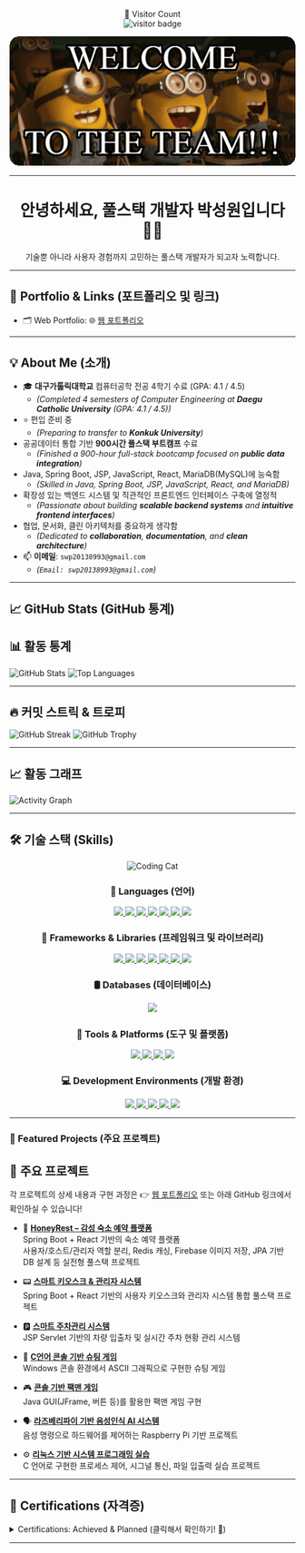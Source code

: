 <p align="center">
  👀 Visitor Count  
  <br>
  <img src="https://visitor-badge.laobi.icu/badge?page_id=Seongwonp.Seongwonp" alt="visitor badge"/>
</p>

<p align="center">
  <img src="https://github.com/Seongwonp/Seongwonp/blob/main/banner1.gif?raw=true" alt="banner1" width="700"/>
</p>

---

<h1 align="center">안녕하세요, 풀스택 개발자 박성원입니다 👨‍💻</h1>
<p align="center">기술뿐 아니라 사용자 경험까지 고민하는 풀스택 개발자가 되고자 노력합니다.</p>

---

## 📌 Portfolio & Links (포트폴리오 및 링크)

*   🗂 Web Portfolio:  🌐 [웹 포트폴리오](https://seongwonp-portfolio.vercel.app/)
  
---

## 💡 About Me (소개)

*   🎓 **대구가톨릭대학교** 컴퓨터공학 전공 4학기 수료 (GPA: 4.1 / 4.5)
    *   _(Completed 4 semesters of Computer Engineering at **Daegu Catholic University** (GPA: 4.1 / 4.5))_
*   ⭐️ 편입 준비 중
    *   _(Preparing to transfer to **Konkuk University**)_
*   공공데이터 통합 기반 **900시간 풀스택 부트캠프** 수료
    *   _(Finished a 900-hour full-stack bootcamp focused on **public data integration**)_
*   Java, Spring Boot, JSP, JavaScript, React, MariaDB(MySQL)에 능숙함
    *   _(Skilled in Java, Spring Boot, JSP, JavaScript, React, and MariaDB)_
*   확장성 있는 백엔드 시스템 및 직관적인 프론트엔드 인터페이스 구축에 열정적
    *   _(Passionate about building **scalable backend systems** and **intuitive frontend interfaces**)_
*   협업, 문서화, 클린 아키텍처를 중요하게 생각함
    *   _(Dedicated to **collaboration**, **documentation**, and **clean architecture**)_
*   📫 **이메일**: `swp20138993@gmail.com`
    *   _(`Email: swp20138993@gmail.com`)_

---

## 📈 GitHub Stats (GitHub 통계)

## 📊 활동 통계

![GitHub Stats](https://github-readme-stats.vercel.app/api?username=Seongwonp&show_icons=true&theme=tokyonight)
![Top Languages](https://github-readme-stats.vercel.app/api/top-langs/?username=Seongwonp&layout=compact&theme=tokyonight)

---

## 🔥 커밋 스트릭 & 트로피

![GitHub Streak](https://github-readme-streak-stats.herokuapp.com/?user=Seongwonp&theme=tokyonight)
![GitHub Trophy](https://github-profile-trophy.vercel.app/?username=Seongwonp&theme=gruvbox)

---

## 📈 활동 그래프

![Activity Graph](https://github-readme-activity-graph.vercel.app/graph?username=Seongwonp&theme=dracula)

---

## 🛠️ 기술 스택 (Skills)

<div align="center">
  <img src="https://github.com/Seongwonp/Seongwonp/blob/main/codingCat.gif?raw=true" alt="Coding Cat" width="700" height="400" />
  
  <h3>🧩 Languages (언어)</h3>
  <p>
    <a href="https://www.java.com/" target="_blank">
      <img src="https://img.shields.io/badge/Java-007396?style=for-the-badge&logo=openjdk&logoColor=white" />
    </a>
    <a href="https://en.cppreference.com/w/c" target="_blank">
      <img src="https://img.shields.io/badge/C-00599C?style=for-the-badge&logo=c&logoColor=white" />
    </a>
    <a href="https://www.python.org/" target="_blank">
      <img src="https://img.shields.io/badge/Python-3776AB?style=for-the-badge&logo=python&logoColor=white" />
    </a>
    <a href="https://developer.mozilla.org/en-US/docs/Web/HTML" target="_blank">
      <img src="https://img.shields.io/badge/HTML5-E34F26?style=for-the-badge&logo=html5&logoColor=white" />
    </a>
    <a href="https://developer.mozilla.org/en-US/docs/Web/CSS" target="_blank">
      <img src="https://img.shields.io/badge/CSS3-1572B6?style=for-the-badge&logo=css3&logoColor=white" />
    </a>
    <a href="https://developer.mozilla.org/en-US/docs/Web/JavaScript" target="_blank">
      <img src="https://img.shields.io/badge/JavaScript-F7DF1E?style=for-the-badge&logo=javascript&logoColor=black" />
    </a>
    <a href="https://en.wikipedia.org/wiki/XML" target="_blank">
      <img src="https://img.shields.io/badge/XML-FF6600?style=for-the-badge&logo=xml&logoColor=white" />
    </a>
  </p>

  <h3>🧱 Frameworks & Libraries (프레임워크 및 라이브러리)</h3>
  <p>
    <a href="https://spring.io/projects/spring-boot" target="_blank">
      <img src="https://img.shields.io/badge/Spring_Boot-6DB33F?style=for-the-badge&logo=spring-boot&logoColor=white" />
    </a>
    <a href="https://hibernate.org/orm/" target="_blank">
      <img src="https://img.shields.io/badge/JPA-59666C?style=for-the-badge&logo=hibernate&logoColor=white" />
    </a>
    <a href="https://mybatis.org/" target="_blank">
      <img src="https://img.shields.io/badge/MyBatis-gray?style=for-the-badge&logo=mybatis&logoColor=white" />
    </a>
    <a href="https://tomcat.apache.org/" target="_blank">
      <img src="https://img.shields.io/badge/JSP-007396?style=for-the-badge&logo=apachetomcat&logoColor=white" />
    </a>
    <a href="https://docs.oracle.com/javaee/7/api/javax/servlet/package-summary.html" target="_blank">
      <img src="https://img.shields.io/badge/Servlet-6A5ACD?style=for-the-badge" />
    </a>
    <a href="https://reactjs.org/" target="_blank">
      <img src="https://img.shields.io/badge/React-61DAFB?style=for-the-badge&logo=react&logoColor=black" />
    </a>
    <a href="https://jquery.com/" target="_blank">
      <img src="https://img.shields.io/badge/jQuery-0769AD?style=for-the-badge&logo=jquery&logoColor=white" />
    </a>
  </p>

  <h3>🛢️ Databases (데이터베이스)</h3>
  <p>
    <a href="https://mariadb.org/" target="_blank">
      <img src="https://img.shields.io/badge/MariaDB-003545?style=for-the-badge&logo=mariadb&logoColor=white" />
    </a>
  </p>

  <h3>🧰 Tools & Platforms (도구 및 플랫폼)</h3>
  <p>
    <a href="https://git-scm.com/" target="_blank">
      <img src="https://img.shields.io/badge/Git-F05032?style=for-the-badge&logo=git&logoColor=white" />
    </a>
    <a href="https://www.linux.org/" target="_blank">
      <img src="https://img.shields.io/badge/Linux-FCC624?style=for-the-badge&logo=linux&logoColor=black" />
    </a>
    <a href="https://www.notion.so/" target="_blank">
      <img src="https://img.shields.io/badge/Notion-000000?style=for-the-badge&logo=notion&logoColor=white" />
    </a>
    <a href="https://www.figma.com/" target="_blank">
      <img src="https://img.shields.io/badge/Figma-F24E1E?style=for-the-badge&logo=figma&logoColor=white" />
    </a>
  </p>

  <h3>💻 Development Environments (개발 환경)</h3>
  <p>
    <a href="https://www.jetbrains.com/idea/" target="_blank">
      <img src="https://img.shields.io/badge/IntelliJ_IDEA-000000?style=for-the-badge&logo=intellij-idea&logoColor=white" />
    </a>
    <a href="https://developer.apple.com/xcode/" target="_blank">
      <img src="https://img.shields.io/badge/Xcode-147EFB?style=for-the-badge&logo=xcode&logoColor=white" />
    </a>
    <a href="https://www.jetbrains.com/pycharm/" target="_blank">
      <img src="https://img.shields.io/badge/PyCharm-1EAA59?style=for-the-badge&logo=pycharm&logoColor=white" />
    </a>
    <a href="https://www.jetbrains.com/webstorm/" target="_blank">
      <img src="https://img.shields.io/badge/WebStorm-000000?style=for-the-badge&logo=webstorm&logoColor=white" />
    </a>
    <a href="https://code.visualstudio.com/" target="_blank">
      <img src="https://img.shields.io/badge/VS_Code-007ACC?style=for-the-badge&logo=visual-studio-code&logoColor=white" />
    </a>
  </p>
</div>

---

### 📂 Featured Projects (주요 프로젝트)

## 📁 주요 프로젝트

각 프로젝트의 상세 내용과 구현 과정은 👉 [웹 포트폴리오](https://seongwonp-portfolio.vercel.app/) 또는 아래 GitHub 링크에서 확인하실 수 있습니다!

- 🐝 [**HoneyRest – 감성 숙소 예약 플랫폼**](https://github.com/Seongwonp/honeyRest_user)  
  Spring Boot + React 기반의 숙소 예약 플랫폼  
  사용자/호스트/관리자 역할 분리, Redis 캐싱, Firebase 이미지 저장, JPA 기반 DB 설계 등 실전형 풀스택 프로젝트

- 📟 [**스마트 키오스크 & 관리자 시스템**](https://github.com/Seongwonp/kiosk_user)  
  Spring Boot + React 기반의 사용자 키오스크와 관리자 시스템 통합 풀스택 프로젝트

- 🅿️ [**스마트 주차관리 시스템**](https://github.com/Seongwonp/SmartParking_System)  
  JSP Servlet 기반의 차량 입출차 및 실시간 주차 현황 관리 시스템

- 🚀 [**C언어 콘솔 기반 슈팅 게임**](https://github.com/Seongwonp/shootinggame)  
  Windows 콘솔 환경에서 ASCII 그래픽으로 구현한 슈팅 게임

- 🎮 [**콘솔 기반 팩맨 게임**](https://github.com/Seongwonp/PacMan)  
  Java GUI(JFrame, 버튼 등)를 활용한 팩맨 게임 구현

- 🗣️ [**라즈베리파이 기반 음성인식 AI 시스템**](#)  
  음성 명령으로 하드웨어를 제어하는 Raspberry Pi 기반 프로젝트

- ⚙️ [**리눅스 기반 시스템 프로그래밍 실습**](#)  
  C 언어로 구현한 프로세스 제어, 시그널 통신, 파일 입출력 실습 프로젝트

---

## 🧾 Certifications (자격증)

<details>
<summary>Certifications: Achieved & Planned (클릭해서 확인하기! 🤗)</summary>
 

| 자격증명               | 상태       | 연도   |
|------------------------|------------|--------|
| 컴퓨터활용능력 1급     | 취득 완료  | 2025   |
| 네트워크전문가 1급     | 취득 완료  | 2025   |
| 리눅스 마스터 2급      | 취득 완료  | 2025   |
| SQLD                   | 예정       | -      |
| 정보처리기사           | 예정       | -      |
| PCCP Level 3           | 예정       | -      |
</details>


--- 
